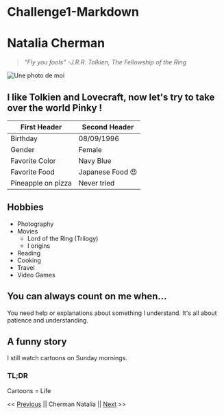 # Challenge1-Markdown
# Natalia Cherman
>*“Fly you fools” \-J.R.R. Tolkien, The Fellowship of the Ring*

![Une photo de moi](https://media-exp1.licdn.com/dms/image/C4E03AQGgb6FM4HmQmQ/profile-displayphoto-shrink_200_200/0/1610106862307?e=1615420800&v=beta&t=Se6eqTslaCuHgYAv6_EOvb9WSkDEx2KH9Pi-cFRkaGk)

## I like Tolkien and Lovecraft, now let's try to take over the world Pinky !

First Header | Second Header
------------ | -------------
Birthday | 08/09/1996
Gender | Female
Favorite Color | Navy Blue
Favorite Food | Japanese Food :heart_eyes:
Pineapple on pizza | Never tried

## Hobbies
* Photography
* Movies
    * Lord of the Ring \(Trilogy\)
    * I origins
* Reading
* Cooking
* Travel 
* Video Games

## You can always count on me when...
You need help or explanations about something I understand. It's all about patience and understanding.

## A funny story
I still watch cartoons on Sunday mornings.
### TL;DR
Cartoons = Life

<< [Previous](https://github.com/AdrienCallewaert/becodeadriencallewaert/blob/master/CallewaertAdrien.md) || Cherman Natalia || [Next](https://shinyami.github.io/Challenge-Markdown/) >>
